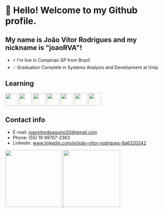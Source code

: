 # 👋 Hello! Welcome to my Github profile.
## My name is João Vítor Rodrigues and my nickname is "joaoRVA"!

- ⚡ I'm live in Campinas-SP from Brazil
- 💡 Graduation Complete in Systems Analysis and Development at Unip

## Learning

<img src="https://cdn.jsdelivr.net/gh/devicons/devicon@latest/icons/git/git-original.svg" width="40" height="40" /> <img src="https://cdn.jsdelivr.net/gh/devicons/devicon@latest/icons/python/python-original.svg" width="40" height="40" /> <img src="https://cdn.jsdelivr.net/gh/devicons/devicon@latest/icons/javascript/javascript-original.svg" width="40" heigth="40" /> <img src="https://cdn.jsdelivr.net/gh/devicons/devicon@latest/icons/flutter/flutter-original.svg" width="40" heigth="40"/> <img src="https://cdn.jsdelivr.net/gh/devicons/devicon@latest/icons/flask/flask-original.svg" width="40" heigth="40"/> <img src="https://cdn.jsdelivr.net/gh/devicons/devicon@latest/icons/pandas/pandas-original-wordmark.svg" width="40" heigth="40"/> <img src="https://cdn.jsdelivr.net/gh/devicons/devicon@latest/icons/microsoftsqlserver/microsoftsqlserver-original-wordmark.svg" width="40" heigth="40"/>
          
          
## Contact info
- E-mail: joaovitordeaquino20@gmail.com
- Phone: (55) 19 99707-2363
- Linkedin: www.linkedin.com/in/joão-vítor-rodrigues-8a6320242


<div>
<a href="https://github.com/joaoRVA">
<img loading="lazy" height="180em" src="https://github-readme-stats.vercel.app/api/top-langs/?username=joaoRVA&layout=compact&langs_count=7&theme=dracula"/>
<img loading="lazy" height="180em" src="https://github-readme-stats.vercel.app/api?username=joaoRVA&show_icons=true&theme=dracula&include_all_commits=true&count_private=true"/>
</div>
